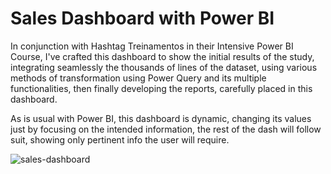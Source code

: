 # Sales Dashboard with Power BI

In conjunction with Hashtag Treinamentos in their Intensive Power BI Course, I've crafted this dashboard to show the initial results of the study, integrating seamlessly the thousands of lines of the dataset, using various methods of transformation using Power Query and its multiple functionalities, then finally developing the reports, carefully placed in this dashboard.

As is usual with Power BI, this dashboard is dynamic, changing its values just by focusing on the intended information, the rest of the dash will follow suit, showing only pertinent info the user will require.

![sales-dashboard](https://github.com/user-attachments/assets/8e851f1b-8df9-4579-b81c-a3b5601b40d4)
